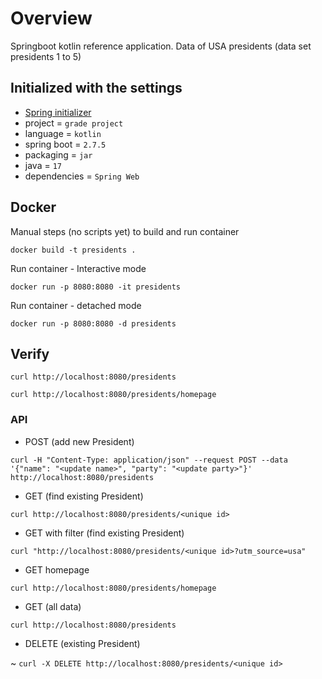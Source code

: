 # Overview

Springboot kotlin reference application. Data of USA presidents (data set presidents 1 to 5)

## Initialized with the settings

- [Spring initializer](https://start.spring.io)
- project = `grade project`
- language = `kotlin`
- spring boot = `2.7.5`
- packaging = `jar`
- java = `17`
- dependencies = `Spring Web`

## Docker

Manual steps (no scripts yet) to build and run container

`docker build -t presidents .`

Run container - Interactive mode

`docker run -p 8080:8080 -it presidents`

Run container - detached mode

`docker run -p 8080:8080 -d presidents`

## Verify

`curl http://localhost:8080/presidents`

`curl http://localhost:8080/presidents/homepage`

### API

- POST (add new President)

`curl -H "Content-Type: application/json" --request POST --data '{"name": "<update name>", "party": "<update party>"}' http://localhost:8080/presidents`

- GET (find existing President)

`curl http://localhost:8080/presidents/<unique id>`

- GET with filter (find existing President)

`curl "http://localhost:8080/presidents/<unique id>?utm_source=usa"`

- GET homepage

`curl http://localhost:8080/presidents/homepage`

- GET (all data)

`curl http://localhost:8080/presidents`

- DELETE (existing President)

~ `curl -X DELETE http://localhost:8080/presidents/<unique id>`
